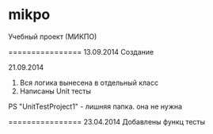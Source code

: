 mikpo
=====

Учебный проект (МИКПО)

================
 13.09.2014 Создание

21.09.2014 
 1. Вся логика вынесена в отдельный класс
 2. Написаны Unit тесты
 
PS "UnitTestProject1" - лишняя папка. она не нужна

================
23.04.2014 Добавлены функц тесты

